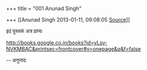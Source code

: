 +++
title = "001 Anunad Singh"

+++
[[Anunad Singh	2013-01-11, 09:08:05 [Source](https://groups.google.com/g/samskrita/c/iXRvCoqcK9s)]]



इदं पुस्तकं अत्र प्राप्यः  
  
<http://books.google.co.in/books?id=yLsy-NVKMBAC&printsec=frontcover#v=onepage&q&f=false>  
  
-- अनुनादः  

